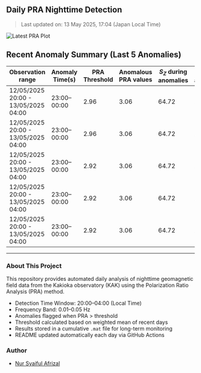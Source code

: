 ## Daily PRA Nighttime Detection

> Last updated on: 13 May 2025, 17:04 (Japan Local Time)

![Latest PRA Plot](INTERMAGNET_DOWNLOADS/figures/PRA_20250513.png)

## Recent Anomaly Summary (Last 5 Anomalies)

| Observation range | Anomaly Time(s) | PRA Threshold | Anomalous PRA values | $S_Z$ during anomalies | $S_G$ during anomalies | Remarks | Plot |
|-------------------|------------------|----------------|------------------------|------------------------|------------------------|---------|------|
| 12/05/2025 20:00 - 13/05/2025 04:00 | 23:00–00:00 | 2.96 | 3.06 | 64.72 | 21.13 | Anomaly due to drop in S_G | ![📈](INTERMAGNET_DOWNLOADS/figures/PRA_20250513.png) |
| 12/05/2025 20:00 - 13/05/2025 04:00 | 23:00–00:00 | 2.96 | 3.06 | 64.72 | 21.13 | Anomaly due to drop in S_G | ![📈](INTERMAGNET_DOWNLOADS/figures/PRA_20250513.png) |
| 12/05/2025 20:00 - 13/05/2025 04:00 | 23:00–00:00 | 2.92 | 3.06 | 64.72 | 21.13 | Anomaly due to drop in S_G | ![📈](INTERMAGNET_DOWNLOADS/figures/PRA_20250513.png) |
| 12/05/2025 20:00 - 13/05/2025 04:00 | 23:00–00:00 | 2.92 | 3.06 | 64.72 | 21.13 | Anomaly due to drop in S_G | ![📈](INTERMAGNET_DOWNLOADS/figures/PRA_20250513.png) |
| 12/05/2025 20:00 - 13/05/2025 04:00 | 23:00–00:00 | 2.92 | 3.06 | 64.72 | 21.13 | Anomaly due to drop in S_G | ![📈](INTERMAGNET_DOWNLOADS/figures/PRA_20250513.png) |

---
### About This Project
This repository provides automated daily analysis of nighttime geomagnetic field data
from the Kakioka observatory (KAK) using the Polarization Ratio Analysis (PRA) method.

- Detection Time Window: 20:00–04:00 (Local Time)
- Frequency Band: 0.01–0.05 Hz
- Anomalies flagged when PRA > threshold
- Threshold calculated based on weighted mean of recent days
- Results stored in a cumulative `.mat` file for long-term monitoring
- README updated automatically each day via GitHub Actions

### Author
- [Nur Syaiful Afrizal](https://github.com/syaifulafrizal)
